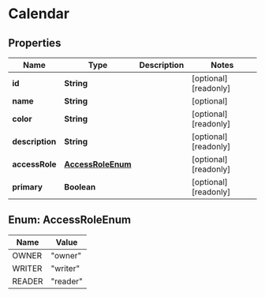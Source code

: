 

# Calendar


## Properties

| Name | Type | Description | Notes |
|------------ | ------------- | ------------- | -------------|
|**id** | **String** |  |  [optional] [readonly] |
|**name** | **String** |  |  [optional] |
|**color** | **String** |  |  [optional] [readonly] |
|**description** | **String** |  |  [optional] [readonly] |
|**accessRole** | [**AccessRoleEnum**](#AccessRoleEnum) |  |  [optional] [readonly] |
|**primary** | **Boolean** |  |  [optional] [readonly] |



## Enum: AccessRoleEnum

| Name | Value |
|---- | -----|
| OWNER | &quot;owner&quot; |
| WRITER | &quot;writer&quot; |
| READER | &quot;reader&quot; |



